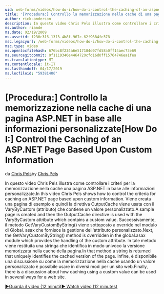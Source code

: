 ```yaml
---
uid: web-forms/videos/how-do-i/how-do-i-control-the-caching-of-an-aspnet-page-based-upon-custom-information
title: '[Procedura:] Controllo la memorizzazione nella cache di una pagina ASP.NET in base alle informazioni personalizzate | Microsoft Docs'
author: rick-anderson
description: In questo video Chris Pels illustra come controllare i criteri per la memorizzazione nella cache una pagina ASP.NET in base alle informazioni personalizzate. Viene creata una pagina di esempio e quindi gli O....
ms.author: riande
ms.date: 02/19/2009
ms.assetid: f230c316-1313-4b8f-967c-62f9684fe378
msc.legacyurl: /web-forms/videos/how-do-i/how-do-i-control-the-caching-of-an-aspnet-page-based-upon-custom-information
msc.type: video
ms.openlocfilehash: 676bc8f234a6e517104d07fd58a0ff14aec73e69
ms.sourcegitcommit: 0f1119340e4464720cfd16d0ff15764746ea1fea
ms.translationtype: MT
ms.contentlocale: it-IT
ms.lasthandoff: 04/17/2019
ms.locfileid: "59381406"
---
```

# <a name="how-do-i-control-the-caching-of-an-aspnet-page-based-upon-custom-information"></a><span data-ttu-id="2570a-104">[Procedura:] Controllo la memorizzazione nella cache di una pagina ASP.NET in base alle informazioni personalizzate</span><span class="sxs-lookup"><span data-stu-id="2570a-104">[How Do I:] Control the Caching of an ASP.NET Page Based Upon Custom Information</span></span>

<span data-ttu-id="2570a-105">da [Chris Pels](https://twitter.com/chrispels)</span><span class="sxs-lookup"><span data-stu-id="2570a-105">by [Chris Pels](https://twitter.com/chrispels)</span></span>

<span data-ttu-id="2570a-106">In questo video Chris Pels illustra come controllare i criteri per la memorizzazione nella cache una pagina ASP.NET in base alle informazioni personalizzate.</span><span class="sxs-lookup"><span data-stu-id="2570a-106">In this video Chris Pels shows how to control the criteria for caching an ASP.NET page based upon custom information.</span></span> <span data-ttu-id="2570a-107">Viene creata una pagina di esempio e quindi la direttiva OutputCache viene usata con il VaryByCustom (attributo) che contiene un valore personalizzato.</span><span class="sxs-lookup"><span data-stu-id="2570a-107">A sample page is created and then the OutputCache directive is used with the VaryByCustom attribute which contains a custom value.</span></span> <span data-ttu-id="2570a-108">Successivamente, il metodo GetVaryCustomByString() viene sottoposto a override nel modulo di Global. asax che fornisce la gestione dell'attributo personalizzato.</span><span class="sxs-lookup"><span data-stu-id="2570a-108">Next, the GetVaryCustomByString() method is overridden in the global.asax module which provides the handling of the custom attribute.</span></span> <span data-ttu-id="2570a-109">In tale metodo viene restituita una stringa che identifica in modo univoco la versione memorizzata nella cache della pagina.</span><span class="sxs-lookup"><span data-stu-id="2570a-109">In that method a string is returned that uniquely identifies the cached version of the page.</span></span> <span data-ttu-id="2570a-110">Infine, è disponibile una discussione su come la memorizzazione nella cache usando un valore personalizzato è possibile usare in diversi modi per un sito web.</span><span class="sxs-lookup"><span data-stu-id="2570a-110">Finally, there is a discussion about how caching using a custom value can be used in several ways for a web site.</span></span>

[<span data-ttu-id="2570a-111">&#9654;Guarda il video (12 minuti)</span><span class="sxs-lookup"><span data-stu-id="2570a-111">&#9654; Watch video (12 minutes)</span></span>](https://channel9.msdn.com/Blogs/ASP-NET-Site-Videos/how-do-i-control-the-caching-of-an-aspnet-page-based-upon-custom-information)
